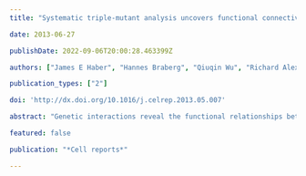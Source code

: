 ```yaml
---
title: "Systematic triple-mutant analysis uncovers functional connectivity between pathways involved in chromosome regulation"

date: 2013-06-27

publishDate: 2022-09-06T20:00:28.463399Z

authors: ["James E Haber", "Hannes Braberg", "Qiuqin Wu", "Richard Alexander", "Julian Haase", "Colm Ryan", "Zach Lipkin-Moore", "Kathleen E Franks-Skiba", "Tasha Johnson", "Michael Shales", " others"]

publication_types: ["2"]

doi: 'http://dx.doi.org/10.1016/j.celrep.2013.05.007'

abstract: "Genetic interactions reveal the functional relationships between pairs of genes. In this study, we describe a method for the systematic generation and quantitation of triple mutants, termed triple-mutant analysis (TMA). We have used this approach to interrogate partially redundant pairs of genes in *S. cerevisiae*, including *ASF1* and *CAC1*, two histone chaperones. After subjecting *asf1*Δ *cac1*Δ to TMA, we found that the Swi/Snf Rdh54 protein compensates for the absence of Asf1 and Cac1. Rdh54 more strongly associates with the chromatin apparatus and the pericentromeric region in the double mutant. Moreover, Asf1 is responsible for the synthetic lethality observed in *cac1*Δ strains lacking the HIRA-like proteins. A similar TMA was carried out after deleting both *CLB5* and *CLB6*, cyclins that regulate DNA replication, revealing a strong functional connection to chromosome segregation. This approach can reveal functional redundancies that cannot be uncovered through traditional double-mutant analyses."

featured: false

publication: "*Cell reports*"

---
```


